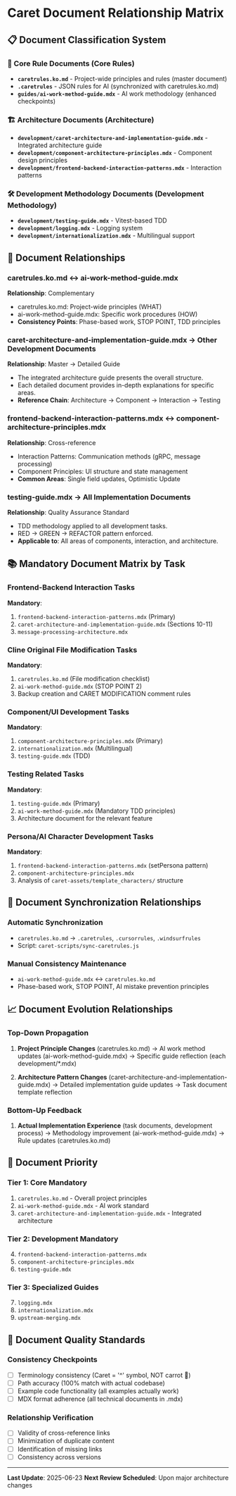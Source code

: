 # Caret Document Relationship Matrix

## 📋 Document Classification System

### 🎯 Core Rule Documents (Core Rules)
- **`caretrules.ko.md`** - Project-wide principles and rules (master document)
- **`.caretrules`** - JSON rules for AI (synchronized with caretrules.ko.md)
- **`guides/ai-work-method-guide.mdx`** - AI work methodology (enhanced checkpoints)

### 🏗️ Architecture Documents (Architecture)
- **`development/caret-architecture-and-implementation-guide.mdx`** - Integrated architecture guide
- **`development/component-architecture-principles.mdx`** - Component design principles
- **`development/frontend-backend-interaction-patterns.mdx`** - Interaction patterns

### 🛠️ Development Methodology Documents (Development Methodology)
- **`development/testing-guide.mdx`** - Vitest-based TDD
- **`development/logging.mdx`** - Logging system
- **`development/internationalization.mdx`** - Multilingual support

## 🔗 Document Relationships

### **caretrules.ko.md** ↔ **ai-work-method-guide.mdx**
**Relationship**: Complementary
- caretrules.ko.md: Project-wide principles (WHAT)
- ai-work-method-guide.mdx: Specific work procedures (HOW)
- **Consistency Points**: Phase-based work, STOP POINT, TDD principles

### **caret-architecture-and-implementation-guide.mdx** → **Other Development Documents**
**Relationship**: Master → Detailed Guide
- The integrated architecture guide presents the overall structure.
- Each detailed document provides in-depth explanations for specific areas.
- **Reference Chain**: Architecture → Component → Interaction → Testing

### **frontend-backend-interaction-patterns.mdx** ↔ **component-architecture-principles.mdx**
**Relationship**: Cross-reference
- Interaction Patterns: Communication methods (gRPC, message processing)
- Component Principles: UI structure and state management
- **Common Areas**: Single field updates, Optimistic Update

### **testing-guide.mdx** → **All Implementation Documents**
**Relationship**: Quality Assurance Standard
- TDD methodology applied to all development tasks.
- RED → GREEN → REFACTOR pattern enforced.
- **Applicable to**: All areas of components, interaction, and architecture.

## 📚 Mandatory Document Matrix by Task

### **Frontend-Backend Interaction Tasks**
**Mandatory**:
1. `frontend-backend-interaction-patterns.mdx` (Primary)
2. `caret-architecture-and-implementation-guide.mdx` (Sections 10-11)
3. `message-processing-architecture.mdx`

### **Cline Original File Modification Tasks**
**Mandatory**:
1. `caretrules.ko.md` (File modification checklist)
2. `ai-work-method-guide.mdx` (STOP POINT 2)
3. Backup creation and CARET MODIFICATION comment rules

### **Component/UI Development Tasks**
**Mandatory**:
1. `component-architecture-principles.mdx` (Primary)
2. `internationalization.mdx` (Multilingual)
3. `testing-guide.mdx` (TDD)

### **Testing Related Tasks**
**Mandatory**:
1. `testing-guide.mdx` (Primary)
2. `ai-work-method-guide.mdx` (Mandatory TDD principles)
3. Architecture document for the relevant feature

### **Persona/AI Character Development Tasks**
**Mandatory**:
1. `frontend-backend-interaction-patterns.mdx` (setPersona pattern)
2. `component-architecture-principles.mdx`
3. Analysis of `caret-assets/template_characters/` structure

## 🔄 Document Synchronization Relationships

### **Automatic Synchronization**
- `caretrules.ko.md` → `.caretrules`, `.cursorrules`, `.windsurfrules`
- Script: `caret-scripts/sync-caretrules.js`

### **Manual Consistency Maintenance**
- `ai-work-method-guide.mdx` ↔ `caretrules.ko.md`
- Phase-based work, STOP POINT, AI mistake prevention principles

## 📈 Document Evolution Relationships

### **Top-Down Propagation**
1. **Project Principle Changes** (caretrules.ko.md)
   → AI work method updates (ai-work-method-guide.mdx)
   → Specific guide reflection (each development/*.mdx)

2. **Architecture Pattern Changes** (caret-architecture-and-implementation-guide.mdx)
   → Detailed implementation guide updates
   → Task document template reflection

### **Bottom-Up Feedback**
1. **Actual Implementation Experience** (task documents, development process)
   → Methodology improvement (ai-work-method-guide.mdx)
   → Rule updates (caretrules.ko.md)

## 🎯 Document Priority

### **Tier 1: Core Mandatory**
1. `caretrules.ko.md` - Overall project principles
2. `ai-work-method-guide.mdx` - AI work standard
3. `caret-architecture-and-implementation-guide.mdx` - Integrated architecture

### **Tier 2: Development Mandatory**
4. `frontend-backend-interaction-patterns.mdx`
5. `component-architecture-principles.mdx`
6. `testing-guide.mdx`

### **Tier 3: Specialized Guides**
7. `logging.mdx`
8. `internationalization.mdx`
9. `upstream-merging.mdx`

## 📝 Document Quality Standards

### **Consistency Checkpoints**
- [ ] Terminology consistency (Caret = '^' symbol, NOT carrot 🥕)
- [ ] Path accuracy (100% match with actual codebase)
- [ ] Example code functionality (all examples actually work)
- [ ] MDX format adherence (all technical documents in .mdx)

### **Relationship Verification**
- [ ] Validity of cross-reference links
- [ ] Minimization of duplicate content
- [ ] Identification of missing links
- [ ] Consistency across versions

---

**Last Update**: 2025-06-23
**Next Review Scheduled**: Upon major architecture changes
